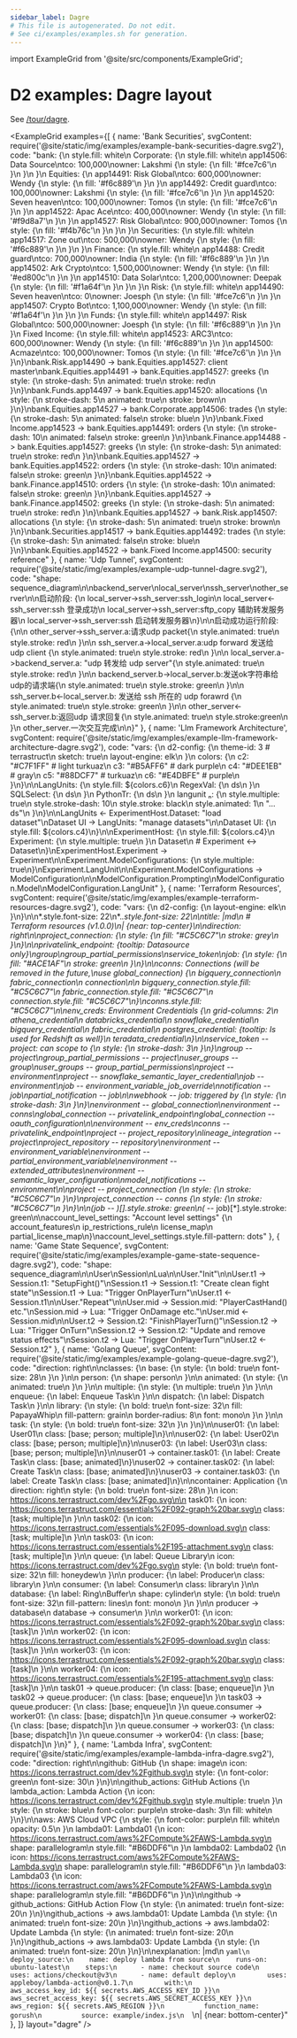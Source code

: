 ```yaml
---
sidebar_label: Dagre
# This file is autogenerated. Do not edit.
# See ci/examples/examples.sh for generation.
---
```


import ExampleGrid from '@site/src/components/ExampleGrid';

# D2 examples: Dagre layout

See [/tour/dagre](/tour/dagre/).

<ExampleGrid examples={[
  {
    name: 'Bank Securities',
    svgContent: require('@site/static/img/examples/example-bank-securities-dagre.svg2'),
    code: "bank:   {\n  style.fill: white\n  Corporate:   {\n    style.fill: white\n    app14506: Data Source\\ntco:      100,000\\nowner: Lakshmi  {\n      style:  {\n        fill: '#fce7c6'\n      }\n    }\n  }\n  Equities:   {\n    app14491: Risk Global\\ntco:      600,000\\nowner: Wendy  {\n      style:  {\n        fill: '#f6c889'\n      }\n    }\n    app14492: Credit guard\\ntco:      100,000\\nowner: Lakshmi  {\n      style:  {\n        fill: '#fce7c6'\n      }\n    }\n    app14520: Seven heaven\\ntco:      100,000\\nowner: Tomos  {\n      style:  {\n        fill: '#fce7c6'\n      }\n    }\n    app14522: Apac Ace\\ntco:      400,000\\nowner: Wendy  {\n      style:  {\n        fill: '#f9d8a7'\n      }\n    }\n    app14527: Risk Global\\ntco:      900,000\\nowner: Tomos  {\n      style:  {\n        fill: '#f4b76c'\n      }\n    }\n  }\n  Securities:   {\n    style.fill: white\n    app14517: Zone out\\ntco:      500,000\\nowner: Wendy  {\n      style:  {\n        fill: '#f6c889'\n      }\n    }\n  }\n  Finance:   {\n    style.fill: white\n    app14488: Credit guard\\ntco:      700,000\\nowner: India  {\n      style:  {\n        fill: '#f6c889'\n      }\n    }\n    app14502: Ark Crypto\\ntco:    1,500,000\\nowner: Wendy  {\n      style:  {\n        fill: '#ed800c'\n      }\n    }\n    app14510: Data Solar\\ntco:    1,200,000\\nowner: Deepak  {\n      style:  {\n        fill: '#f1a64f'\n      }\n    }\n  }\n  Risk:   {\n    style.fill: white\n    app14490: Seven heaven\\ntco:            0\\nowner: Joesph  {\n      style:  {\n        fill: '#fce7c6'\n      }\n    }\n    app14507: Crypto Bot\\ntco:    1,100,000\\nowner: Wendy  {\n      style:  {\n        fill: '#f1a64f'\n      }\n    }\n  }\n  Funds:   {\n    style.fill: white\n    app14497: Risk Global\\ntco:      500,000\\nowner: Joesph  {\n      style:  {\n        fill: '#f6c889'\n      }\n    }\n  }\n  Fixed Income:   {\n    style.fill: white\n    app14523: ARC3\\ntco:      600,000\\nowner: Wendy  {\n      style:  {\n        fill: '#f6c889'\n      }\n    }\n    app14500: Acmaze\\ntco:      100,000\\nowner: Tomos  {\n      style:  {\n        fill: '#fce7c6'\n      }\n    }\n  }\n}\nbank.Risk.app14490 -> bank.Equities.app14527: client master\nbank.Equities.app14491 -> bank.Equities.app14527: greeks  {\n  style:  {\n    stroke-dash: 5\n    animated: true\n    stroke: red\n  }\n}\nbank.Funds.app14497 -> bank.Equities.app14520: allocations  {\n  style:  {\n    stroke-dash: 5\n    animated: true\n    stroke: brown\n  }\n}\nbank.Equities.app14527 -> bank.Corporate.app14506: trades  {\n  style:  {\n    stroke-dash: 5\n    animated: false\n    stroke: blue\n  }\n}\nbank.Fixed Income.app14523 -> bank.Equities.app14491: orders  {\n  style:  {\n    stroke-dash: 10\n    animated: false\n    stroke: green\n  }\n}\nbank.Finance.app14488 -> bank.Equities.app14527: greeks  {\n  style:  {\n    stroke-dash: 5\n    animated: true\n    stroke: red\n  }\n}\nbank.Equities.app14527 -> bank.Equities.app14522: orders  {\n  style:  {\n    stroke-dash: 10\n    animated: false\n    stroke: green\n  }\n}\nbank.Equities.app14522 -> bank.Finance.app14510: orders  {\n  style:  {\n    stroke-dash: 10\n    animated: false\n    stroke: green\n  }\n}\nbank.Equities.app14527 -> bank.Finance.app14502: greeks  {\n  style:  {\n    stroke-dash: 5\n    animated: true\n    stroke: red\n  }\n}\nbank.Equities.app14527 -> bank.Risk.app14507: allocations  {\n  style:  {\n    stroke-dash: 5\n    animated: true\n    stroke: brown\n  }\n}\nbank.Securities.app14517 -> bank.Equities.app14492: trades  {\n  style:  {\n    stroke-dash: 5\n    animated: false\n    stroke: blue\n  }\n}\nbank.Equities.app14522 -> bank.Fixed Income.app14500: security reference"
  },
  {
    name: 'Udp Tunnel',
    svgContent: require('@site/static/img/examples/example-udp-tunnel-dagre.svg2'),
    code: "shape: sequence_diagram\n\nbackend_server\nlocal_server\nssh_server\nother_server\n\n启动阶段: {\n    local_server->ssh_server:ssh_login\n    local_server<-ssh_server:ssh 登录成功\n    local_server->ssh_server:sftp_copy 辅助转发服务器\n    local_server->ssh_server:ssh  启动转发服务器\n}\n\n启动成功运行阶段:{\n\n        other_server->ssh_server.a:请求udp packet{\n            style.animated: true\n            style.stroke: red\n        }\n\n        ssh_server.a->local_server.a:udp forward 发送给 udp client {\n            style.animated: true\n            style.stroke: red\n        }\n\n        local_server.a->backend_server.a: \"udp 转发给 udp server\"{\n            style.animated: true\n            style.stroke: red\n        }\n\n        backend_server.b->local_server.b:发送ok字符串给 udp的请求端{\n            style.animated: true\n            style.stroke: green\n        }\n\n        ssh_server.b<-local_server.b: 发送给 ssh 所在的 udp forawrd {\n            style.animated: true\n            style.stroke: green\n        }\n\n        other_server<-ssh_server.b:返回udp 请求回复{\n            style.animated: true\n            style.stroke:green\n        }\n        other_server.一次交互完成\n\n}"
  },
  {
    name: 'Llm Framework Architecture',
    svgContent: require('@site/static/img/examples/example-llm-framework-architecture-dagre.svg2'),
    code: "vars: {\n  d2-config: {\n    theme-id: 3 # terrastruct\n    sketch: true\n    layout-engine: elk\n  }\n  colors: {\n    c2: \"#C7F1FF\" # light turkuaz\n    c3: \"#B5AFF6\" # dark purple\n    c4: \"#DEE1EB\" # gray\n    c5: \"#88DCF7\" # turkuaz\n    c6: \"#E4DBFE\" # purple\n  }\n}\n\nLangUnits: {\n  style.fill: ${colors.c6}\n  RegexVal: {\n    ds\n  }\n  SQLSelect: {\n    ds\n  }\n  PythonTr: {\n    ds\n  }\n  langunit ₙ: {\n    style.multiple: true\n    style.stroke-dash: 10\n    style.stroke: black\n    style.animated: 1\n    \"... ds\"\n  }\n}\n\nLangUnits <- ExperimentHost.Dataset: \"load dataset\"\nDataset UI -> LangUnits: \"manage datasets\"\n\nDataset UI: {\n  style.fill: ${colors.c4}\n}\n\nExperimentHost: {\n  style.fill: ${colors.c4}\n  Experiment: {\n    style.multiple: true\n  }\n  Dataset\n  # Experiment <-> Dataset\n}\nExperimentHost.Experiment -> Experiment\n\nExperiment.ModelConfigurations: {\n  style.multiple: true\n}\nExperiment.LangUnit\n\nExperiment.ModelConfigurations -> ModelConfiguration\n\nModelConfiguration.Prompting\nModelConfiguration.Model\nModelConfiguration.LangUnit"
  },
  {
    name: 'Terraform Resources',
    svgContent: require('@site/static/img/examples/example-terraform-resources-dagre.svg2'),
    code: "vars: {\n  d2-config: {\n    layout-engine: elk\n  }\n}\n\n*.style.font-size: 22\n*.*.style.font-size: 22\n\ntitle: |md\n  # Terraform resources (v1.0.0)\n| {near: top-center}\n\ndirection: right\n\nproject_connection: {\n  style: {\n    fill: \"#C5C6C7\"\n    stroke: grey\n  }\n}\n\nprivatelink_endpoint: {tooltip: Datasource only}\ngroup\ngroup_partial_permissions\nservice_token\njob: {\n  style: {\n    fill: \"#ACE1AF\"\n    stroke: green\n  }\n}\n\nconns: Connections (will be removed in the future,\\nuse global_connection) {\n  bigquery_connection\n  fabric_connection\n  connection\n\n  bigquery_connection.style.fill: \"#C5C6C7\"\n  fabric_connection.style.fill: \"#C5C6C7\"\n  connection.style.fill: \"#C5C6C7\"\n}\nconns.style.fill: \"#C5C6C7\"\n\nenv_creds: Environment Credentials {\n  grid-columns: 2\n  athena_credential\n  databricks_credential\n  snowflake_credential\n  bigquery_credential\n  fabric_credential\n  postgres_credential: {tooltip: Is used for Redshift as well}\n  teradata_credential\n}\n\nservice_token -- project: can scope to {\n  style: {\n    stroke-dash: 3\n  }\n}\ngroup -- project\ngroup_partial_permissions -- project\nuser_groups -- group\nuser_groups -- group_partial_permissions\nproject -- environment\nproject -- snowflake_semantic_layer_credential\njob -- environment\njob -- environment_variable_job_override\nnotification -- job\npartial_notification -- job\n\nwebhook -- job: triggered by {\n  style: {\n    stroke-dash: 3\n  }\n}\nenvironment -- global_connection\nenvironment -- conns\nglobal_connection -- privatelink_endpoint\nglobal_connection -- oauth_configuration\n\nenvironment -- env_creds\nconns -- privatelink_endpoint\nproject -- project_repository\nlineage_integration -- project\nproject_repository -- repository\nenvironment -- environment_variable\nenvironment -- partial_environment_variable\nenvironment -- extended_attributes\nenvironment -- semantic_layer_configuration\nmodel_notifications -- environment\n\nproject -- project_connection {\n  style: {\n    stroke: \"#C5C6C7\"\n  }\n}\nproject_connection -- conns {\n  style: {\n    stroke: \"#C5C6C7\"\n  }\n}\n\n(job -- *)[*].style.stroke: green\n(* -- job)[*].style.stroke: green\n\naccount_level_settings: \"Account level settings\" {\n  account_features\n  ip_restrictions_rule\n  license_map\n  partial_license_map\n}\naccount_level_settings.style.fill-pattern: dots"
  },
  {
    name: 'Game State Sequence',
    svgContent: require('@site/static/img/examples/example-game-state-sequence-dagre.svg2'),
    code: "shape: sequence_diagram\n\nUser\nSession\nLua\n\nUser.\"Init\"\n\nUser.t1 -> Session.t1: \"SetupFight()\"\nSession.t1 -> Session.t1: \"Create clean fight state\"\nSession.t1 -> Lua: \"Trigger OnPlayerTurn\"\nUser.t1 <- Session.t1\n\nUser.\"Repeat\"\n\nUser.mid -> Session.mid: \"PlayerCastHand() etc.\"\nSession.mid -> Lua: \"Trigger OnDamage etc.\"\nUser.mid <- Session.mid\n\nUser.t2 -> Session.t2: \"FinishPlayerTurn()\"\nSession.t2 -> Lua: \"Trigger OnTurn\"\nSession.t2 -> Session.t2: \"Update and remove status effects\"\nSession.t2 -> Lua: \"Trigger OnPlayerTurn\"\nUser.t2 <- Session.t2"
  },
  {
    name: 'Golang Queue',
    svgContent: require('@site/static/img/examples/example-golang-queue-dagre.svg2'),
    code: "direction: right\n\nclasses: {\n  base: {\n    style: {\n      bold: true\n      font-size: 28\n    }\n  }\n\n  person: {\n    shape: person\n  }\n\n  animated: {\n    style: {\n      animated: true\n    }\n  }\n\n  multiple: {\n    style: {\n      multiple: true\n    }\n  }\n\n  enqueue: {\n    label: Enqueue Task\n  }\n\n  dispatch: {\n    label: Dispatch Task\n  }\n\n  library: {\n    style: {\n      bold: true\n      font-size: 32\n      fill: PapayaWhip\n      fill-pattern: grain\n      border-radius: 8\n      font: mono\n    }\n  }\n\n  task: {\n    style: {\n      bold: true\n      font-size: 32\n    }\n  }\n}\n\nuser01: {\n  label: User01\n  class: [base; person; multiple]\n}\n\nuser02: {\n  label: User02\n  class: [base; person; multiple]\n}\n\nuser03: {\n  label: User03\n  class: [base; person; multiple]\n}\n\nuser01 -> container.task01: {\n  label: Create Task\n  class: [base; animated]\n}\nuser02 -> container.task02: {\n  label: Create Task\n  class: [base; animated]\n}\nuser03 -> container.task03: {\n  label: Create Task\n  class: [base; animated]\n}\n\ncontainer: Application {\n  direction: right\n  style: {\n    bold: true\n    font-size: 28\n  }\n  icon: https://icons.terrastruct.com/dev%2Fgo.svg\n\n  task01: {\n    icon: https://icons.terrastruct.com/essentials%2F092-graph%20bar.svg\n    class: [task; multiple]\n  }\n\n  task02: {\n    icon: https://icons.terrastruct.com/essentials%2F095-download.svg\n    class: [task; multiple]\n  }\n\n  task03: {\n    icon: https://icons.terrastruct.com/essentials%2F195-attachment.svg\n    class: [task; multiple]\n  }\n\n  queue: {\n    label: Queue Library\n    icon: https://icons.terrastruct.com/dev%2Fgo.svg\n    style: {\n      bold: true\n      font-size: 32\n      fill: honeydew\n    }\n\n    producer: {\n      label: Producer\n      class: library\n    }\n\n    consumer: {\n      label: Consumer\n      class: library\n    }\n\n    database: {\n      label: Ring\\nBuffer\n      shape: cylinder\n      style: {\n        bold: true\n        font-size: 32\n        fill-pattern: lines\n        font: mono\n      }\n    }\n\n    producer -> database\n    database -> consumer\n  }\n\n  worker01: {\n    icon: https://icons.terrastruct.com/essentials%2F092-graph%20bar.svg\n    class: [task]\n  }\n\n  worker02: {\n    icon: https://icons.terrastruct.com/essentials%2F095-download.svg\n    class: [task]\n  }\n\n  worker03: {\n    icon: https://icons.terrastruct.com/essentials%2F092-graph%20bar.svg\n    class: [task]\n  }\n\n  worker04: {\n    icon: https://icons.terrastruct.com/essentials%2F195-attachment.svg\n    class: [task]\n  }\n\n  task01 -> queue.producer: {\n    class: [base; enqueue]\n  }\n  task02 -> queue.producer: {\n    class: [base; enqueue]\n  }\n  task03 -> queue.producer: {\n    class: [base; enqueue]\n  }\n  queue.consumer -> worker01: {\n    class: [base; dispatch]\n  }\n  queue.consumer -> worker02: {\n    class: [base; dispatch]\n  }\n  queue.consumer -> worker03: {\n    class: [base; dispatch]\n  }\n  queue.consumer -> worker04: {\n    class: [base; dispatch]\n  }\n}"
  },
  {
    name: 'Lambda Infra',
    svgContent: require('@site/static/img/examples/example-lambda-infra-dagre.svg2'),
    code: "direction: right\n\ngithub: GitHub {\n  shape: image\n  icon: https://icons.terrastruct.com/dev%2Fgithub.svg\n  style: {\n    font-color: green\n    font-size: 30\n  }\n}\n\ngithub_actions: GitHub Actions {\n  lambda_action: Lambda Action {\n    icon: https://icons.terrastruct.com/dev%2Fgithub.svg\n    style.multiple: true\n  }\n  style: {\n    stroke: blue\n    font-color: purple\n    stroke-dash: 3\n    fill: white\n  }\n}\n\naws: AWS Cloud VPC {\n  style: {\n    font-color: purple\n    fill: white\n    opacity: 0.5\n  }\n  lambda01: Lambda01 {\n    icon: https://icons.terrastruct.com/aws%2FCompute%2FAWS-Lambda.svg\n    shape: parallelogram\n    style.fill: \"#B6DDF6\"\n  }\n  lambda02: Lambda02 {\n    icon: https://icons.terrastruct.com/aws%2FCompute%2FAWS-Lambda.svg\n    shape: parallelogram\n    style.fill: \"#B6DDF6\"\n  }\n  lambda03: Lambda03 {\n    icon: https://icons.terrastruct.com/aws%2FCompute%2FAWS-Lambda.svg\n    shape: parallelogram\n    style.fill: \"#B6DDF6\"\n  }\n}\n\ngithub -> github_actions: GitHub Action Flow {\n  style: {\n    animated: true\n    font-size: 20\n  }\n}\ngithub_actions -> aws.lambda01: Update Lambda {\n  style: {\n    animated: true\n    font-size: 20\n  }\n}\ngithub_actions -> aws.lambda02: Update Lambda {\n  style: {\n    animated: true\n    font-size: 20\n  }\n}\ngithub_actions -> aws.lambda03: Update Lambda {\n  style: {\n    animated: true\n    font-size: 20\n  }\n}\n\nexplanation: |md\n  ```yaml\n  deploy_source:\n    name: deploy lambda from source\n    runs-on: ubuntu-latest\n    steps:\n      - name: checkout source code\n        uses: actions/checkout@v3\n      - name: default deploy\n        uses: appleboy/lambda-action@v0.1.7\n        with:\n          aws_access_key_id: ${{ secrets.AWS_ACCESS_KEY_ID }}\n          aws_secret_access_key: ${{ secrets.AWS_SECRET_ACCESS_KEY }}\n          aws_region: ${{ secrets.AWS_REGION }}\n          function_name: gorush\n          source: example/index.js\n  ```\n| {near: bottom-center}"
  },
]} layout="dagre" />
